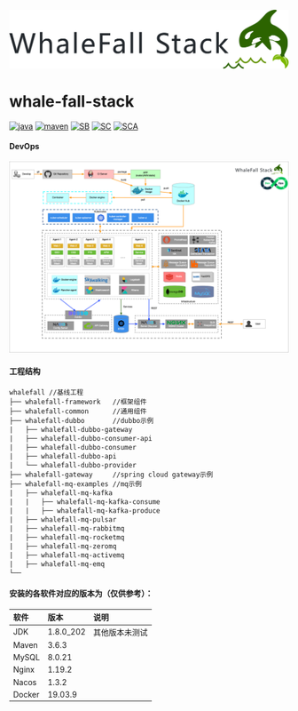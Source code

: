 ![logo](assets/stack-logo.png "logo") 

# whale-fall-stack
[![java](https://img.shields.io/badge/Java-8-9cf)]()
[![maven](https://img.shields.io/badge/Apache%20Maven-3.6.3-blue)]()
[![SB](https://img.shields.io/badge/Spring%20Boot-2.2.10.RELEASE-lightgreen)]()
[![SC](https://img.shields.io/badge/Spring%20Cloud-Hoxton.SR8-green)]()
[![SCA](https://img.shields.io/badge/Spring%20Cloud%20Alibaba-2.2.1.RELEASE-orange)](https://github.com/alibaba/spring-cloud-alibaba)
#### DevOps
![devops](assets/msa-stack.png "devops") 

#### 工程结构
```
whalefall //基线工程
├── whalefall-framework   //框架组件
├── whalefall-common      //通用组件
├── whalefall-dubbo       //dubbo示例
|   ├── whalefall-dubbo-gateway     
|   ├── whalefall-dubbo-consumer-api
|   ├── whalefall-dubbo-consumer
|   ├── whalefall-dubbo-api
|   └── whalefall-dubbo-provider
├── whalefall-gateway     //spring cloud gateway示例
├── whalefall-mq-examples //mq示例
|   ├── whalefall-mq-kafka
|   |   ├── whalefall-mq-kafka-consume
|   |   ├── whalefall-mq-kafka-produce
|   ├── whalefall-mq-pulsar
|   ├── whalefall-mq-rabbitmq
|   ├── whalefall-mq-rocketmq
|   ├── whalefall-mq-zeromq
|   ├── whalefall-mq-activemq
|   ├── whalefall-mq-emq      
└──
```
#### 安装的各软件对应的版本为（仅供参考）：
|软件|版本 | 说明
|:---|:---|:---
|JDK | 1.8.0_202 | 其他版本未测试
|Maven | 3.6.3  | 
|MySQL | 8.0.21 | 
|Nginx | 1.19.2 |
|Nacos | 1.3.2  |
|Docker| 19.03.9| 